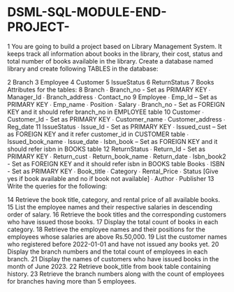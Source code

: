 # DSML-SQL-MODULE-END-PROJECT-


1 You are going to build a project based on Library Management System. It keeps track all information about books in the library, their cost, status and total number of books available in the library. Create a database named library and create following TABLES in the database:

2 Branch
3 Employee
4 Customer
5 IssueStatus
6 ReturnStatus
7 Books Attributes for the tables:
8 Branch ∙ Branch_no - Set as PRIMARY KEY ∙ Manager_Id ∙ Branch_address ∙ Contact_no
9 Employee ∙ Emp_Id – Set as PRIMARY KEY ∙ Emp_name ∙ Position ∙ Salary ∙ Branch_no - Set as FOREIGN KEY and it should refer branch_no in EMPLOYEE table
10 Customer ∙ Customer_Id - Set as PRIMARY KEY ∙ Customer_name ∙ Customer_address ∙ Reg_date
11 IssueStatus ∙ Issue_Id - Set as PRIMARY KEY ∙ Issued_cust – Set as FOREIGN KEY and it refer customer_id in CUSTOMER table ∙ Issued_book_name ∙ Issue_date ∙ Isbn_book – Set as FOREIGN KEY and it should refer isbn in BOOKS table
12 ReturnStatus ∙ Return_Id - Set as PRIMARY KEY ∙ Return_cust ∙ Return_book_name ∙ Return_date ∙ Isbn_book2 - Set as FOREIGN KEY and it should refer isbn in BOOKS table
Books ∙ ISBN - Set as PRIMARY KEY ∙ Book_title ∙ Category ∙ Rental_Price ∙ Status [Give yes if book available and no if book not available] ∙ Author ∙ Publisher
13 Write the queries for the following:

14 Retrieve the book title, category, and rental price of all available books.
15 List the employee names and their respective salaries in descending order of salary.
16 Retrieve the book titles and the corresponding customers who have issued those books.
17 Display the total count of books in each category.
18 Retrieve the employee names and their positions for the employees whose salaries are above Rs.50,000.
19 List the customer names who registered before 2022-01-01 and have not issued any books yet.
20 Display the branch numbers and the total count of employees in each branch.
21 Display the names of customers who have issued books in the month of June 2023.
22 Retrieve book_title from book table containing history.
23 Retrieve the branch numbers along with the count of employees for branches having more than 5 employees.
